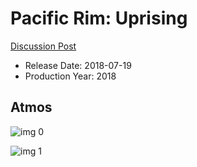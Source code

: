 # Pacific Rim: Uprising

[Discussion Post](https://www.avsforum.com/threads/bass-eq-for-filtered-movies.2995212/post-56734568)

* Release Date: 2018-07-19
* Production Year: 2018

## Atmos

![img 0](https://i.imgur.com/23d8Ohk.jpg)

![img 1](https://i.imgur.com/c3Hvg8z.jpg)


